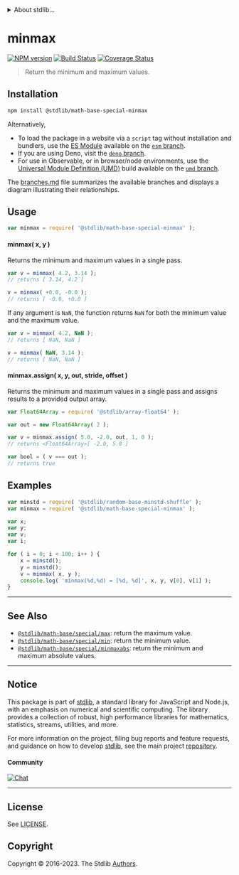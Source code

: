 <!--

@license Apache-2.0

Copyright (c) 2018 The Stdlib Authors.

Licensed under the Apache License, Version 2.0 (the "License");
you may not use this file except in compliance with the License.
You may obtain a copy of the License at

   http://www.apache.org/licenses/LICENSE-2.0

Unless required by applicable law or agreed to in writing, software
distributed under the License is distributed on an "AS IS" BASIS,
WITHOUT WARRANTIES OR CONDITIONS OF ANY KIND, either express or implied.
See the License for the specific language governing permissions and
limitations under the License.

-->


<details>
  <summary>
    About stdlib...
  </summary>
  <p>We believe in a future in which the web is a preferred environment for numerical computation. To help realize this future, we've built stdlib. stdlib is a standard library, with an emphasis on numerical and scientific computation, written in JavaScript (and C) for execution in browsers and in Node.js.</p>
  <p>The library is fully decomposable, being architected in such a way that you can swap out and mix and match APIs and functionality to cater to your exact preferences and use cases.</p>
  <p>When you use stdlib, you can be absolutely certain that you are using the most thorough, rigorous, well-written, studied, documented, tested, measured, and high-quality code out there.</p>
  <p>To join us in bringing numerical computing to the web, get started by checking us out on <a href="https://github.com/stdlib-js/stdlib">GitHub</a>, and please consider <a href="https://opencollective.com/stdlib">financially supporting stdlib</a>. We greatly appreciate your continued support!</p>
</details>

# minmax

[![NPM version][npm-image]][npm-url] [![Build Status][test-image]][test-url] [![Coverage Status][coverage-image]][coverage-url] <!-- [![dependencies][dependencies-image]][dependencies-url] -->

> Return the minimum and maximum values.

<!-- Section to include introductory text. Make sure to keep an empty line after the intro `section` element and another before the `/section` close. -->

<section class="intro">

</section>

<!-- /.intro -->

<!-- Package usage documentation. -->

<section class="installation">

## Installation

```bash
npm install @stdlib/math-base-special-minmax
```

Alternatively,

-   To load the package in a website via a `script` tag without installation and bundlers, use the [ES Module][es-module] available on the [`esm` branch][esm-url].
-   If you are using Deno, visit the [`deno` branch][deno-url].
-   For use in Observable, or in browser/node environments, use the [Universal Module Definition (UMD)][umd] build available on the [`umd` branch][umd-url].

The [branches.md][branches-url] file summarizes the available branches and displays a diagram illustrating their relationships.

</section>

<section class="usage">

## Usage

```javascript
var minmax = require( '@stdlib/math-base-special-minmax' );
```

#### minmax( x, y )

Returns the minimum and maximum values in a single pass.

```javascript
var v = minmax( 4.2, 3.14 );
// returns [ 3.14, 4.2 ]

v = minmax( +0.0, -0.0 );
// returns [ -0.0, +0.0 ]
```

If any argument is `NaN`, the function returns `NaN` for both the minimum value and the maximum value.

```javascript
var v = minmax( 4.2, NaN );
// returns [ NaN, NaN ]

v = minmax( NaN, 3.14 );
// returns [ NaN, NaN ]
```

#### minmax.assign( x, y, out, stride, offset )

Returns the minimum and maximum values in a single pass and assigns results to a provided output array.

```javascript
var Float64Array = require( '@stdlib/array-float64' );

var out = new Float64Array( 2 );

var v = minmax.assign( 5.0, -2.0, out, 1, 0 );
// returns <Float64Array>[ -2.0, 5.0 ]

var bool = ( v === out );
// returns true
```

</section>

<!-- /.usage -->

<!-- Package usage notes. Make sure to keep an empty line after the `section` element and another before the `/section` close. -->

<section class="notes">

</section>

<!-- /.notes -->

<!-- Package usage examples. -->

<section class="examples">

## Examples

<!-- eslint no-undef: "error" -->

```javascript
var minstd = require( '@stdlib/random-base-minstd-shuffle' );
var minmax = require( '@stdlib/math-base-special-minmax' );

var x;
var y;
var v;
var i;

for ( i = 0; i < 100; i++ ) {
    x = minstd();
    y = minstd();
    v = minmax( x, y );
    console.log( 'minmax(%d,%d) = [%d, %d]', x, y, v[0], v[1] );
}
```

</section>

<!-- /.examples -->

<!-- Section to include cited references. If references are included, add a horizontal rule *before* the section. Make sure to keep an empty line after the `section` element and another before the `/section` close. -->

<section class="references">

</section>

<!-- /.references -->

<!-- Section for related `stdlib` packages. Do not manually edit this section, as it is automatically populated. -->

<section class="related">

* * *

## See Also

-   <span class="package-name">[`@stdlib/math-base/special/max`][@stdlib/math/base/special/max]</span><span class="delimiter">: </span><span class="description">return the maximum value.</span>
-   <span class="package-name">[`@stdlib/math-base/special/min`][@stdlib/math/base/special/min]</span><span class="delimiter">: </span><span class="description">return the minimum value.</span>
-   <span class="package-name">[`@stdlib/math-base/special/minmaxabs`][@stdlib/math/base/special/minmaxabs]</span><span class="delimiter">: </span><span class="description">return the minimum and maximum absolute values.</span>

</section>

<!-- /.related -->

<!-- Section for all links. Make sure to keep an empty line after the `section` element and another before the `/section` close. -->


<section class="main-repo" >

* * *

## Notice

This package is part of [stdlib][stdlib], a standard library for JavaScript and Node.js, with an emphasis on numerical and scientific computing. The library provides a collection of robust, high performance libraries for mathematics, statistics, streams, utilities, and more.

For more information on the project, filing bug reports and feature requests, and guidance on how to develop [stdlib][stdlib], see the main project [repository][stdlib].

#### Community

[![Chat][chat-image]][chat-url]

---

## License

See [LICENSE][stdlib-license].


## Copyright

Copyright &copy; 2016-2023. The Stdlib [Authors][stdlib-authors].

</section>

<!-- /.stdlib -->

<!-- Section for all links. Make sure to keep an empty line after the `section` element and another before the `/section` close. -->

<section class="links">

[npm-image]: http://img.shields.io/npm/v/@stdlib/math-base-special-minmax.svg
[npm-url]: https://npmjs.org/package/@stdlib/math-base-special-minmax

[test-image]: https://github.com/stdlib-js/math-base-special-minmax/actions/workflows/test.yml/badge.svg?branch=v0.1.1
[test-url]: https://github.com/stdlib-js/math-base-special-minmax/actions/workflows/test.yml?query=branch:v0.1.1

[coverage-image]: https://img.shields.io/codecov/c/github/stdlib-js/math-base-special-minmax/main.svg
[coverage-url]: https://codecov.io/github/stdlib-js/math-base-special-minmax?branch=main

<!--

[dependencies-image]: https://img.shields.io/david/stdlib-js/math-base-special-minmax.svg
[dependencies-url]: https://david-dm.org/stdlib-js/math-base-special-minmax/main

-->

[chat-image]: https://img.shields.io/gitter/room/stdlib-js/stdlib.svg
[chat-url]: https://app.gitter.im/#/room/#stdlib-js_stdlib:gitter.im

[stdlib]: https://github.com/stdlib-js/stdlib

[stdlib-authors]: https://github.com/stdlib-js/stdlib/graphs/contributors

[umd]: https://github.com/umdjs/umd
[es-module]: https://developer.mozilla.org/en-US/docs/Web/JavaScript/Guide/Modules

[deno-url]: https://github.com/stdlib-js/math-base-special-minmax/tree/deno
[umd-url]: https://github.com/stdlib-js/math-base-special-minmax/tree/umd
[esm-url]: https://github.com/stdlib-js/math-base-special-minmax/tree/esm
[branches-url]: https://github.com/stdlib-js/math-base-special-minmax/blob/main/branches.md

[stdlib-license]: https://raw.githubusercontent.com/stdlib-js/math-base-special-minmax/main/LICENSE

<!-- <related-links> -->

[@stdlib/math/base/special/max]: https://github.com/stdlib-js/math-base-special-max

[@stdlib/math/base/special/min]: https://github.com/stdlib-js/math-base-special-min

[@stdlib/math/base/special/minmaxabs]: https://github.com/stdlib-js/math-base-special-minmaxabs

<!-- </related-links> -->

</section>

<!-- /.links -->

